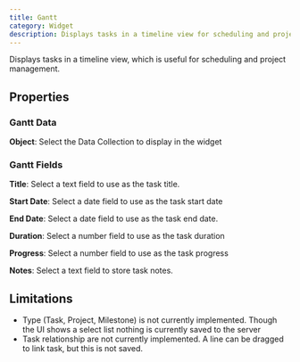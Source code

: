 ```yaml
---
title: Gantt
category: Widget
description: Displays tasks in a timeline view for scheduling and project management.
---
```


Displays tasks in a timeline view, which is useful for scheduling and project management.

## Properties

### Gantt Data

**Object**: Select the Data Collection to display in the widget

### Gantt Fields

**Title**: Select a text field to use as the task title.

**Start Date**: Select a date field to use as the task start date

**End Date**: Select a date field to use as the task end date.

**Duration**: Select a number field to use as the task duration

**Progress**: Select a number field to use as the task progress

**Notes**: Select a text field to store task notes.

## Limitations

- Type (Task, Project, Milestone) is not currently implemented. Though the UI shows a select list nothing is currently saved to the server
- Task relationship are not currently implemented. A line can be dragged to link task, but this is not saved.
